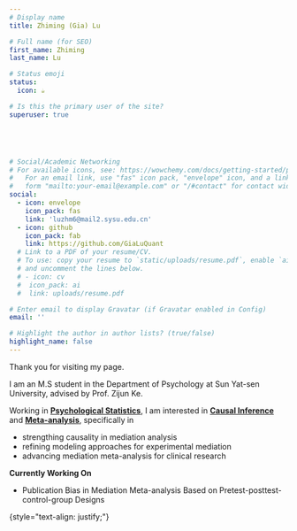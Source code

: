 ```yaml
---
# Display name
title: Zhiming (Gia) Lu

# Full name (for SEO)
first_name: Zhiming
last_name: Lu

# Status emoji
status:
  icon: ☕️

# Is this the primary user of the site?
superuser: true





# Social/Academic Networking
# For available icons, see: https://wowchemy.com/docs/getting-started/page-builder/#icons
#   For an email link, use "fas" icon pack, "envelope" icon, and a link in the
#   form "mailto:your-email@example.com" or "/#contact" for contact widget.
social:
  - icon: envelope
    icon_pack: fas
    link: 'luzhm6@mail2.sysu.edu.cn'
  - icon: github
    icon_pack: fab
    link: https://github.com/GiaLuQuant
  # Link to a PDF of your resume/CV.
  # To use: copy your resume to `static/uploads/resume.pdf`, enable `ai` icons in `params.yaml`,
  # and uncomment the lines below.
  # - icon: cv
  #  icon_pack: ai
  #  link: uploads/resume.pdf

# Enter email to display Gravatar (if Gravatar enabled in Config)
email: ''

# Highlight the author in author lists? (true/false)
highlight_name: false
---
```

Thank you for visiting my page. 

I am an M.S student in the Department of Psychology at Sun Yat-sen University, advised by Prof. Zijun Ke. 


Working in [**Psychological Statistics**](https://en.wikipedia.org/wiki/Psychological_statistics), I am interested in [**Causal Inference**](https://en.wikipedia.org/wiki/Causal_inference) and [**Meta-analysis**](https://en.wikipedia.org/wiki/Meta-analysis), specifically in 

- strengthing causality in mediation analysis
- refining modeling approaches for experimental mediation
- advancing mediation meta-analysis for clinical research


**Currently Working On**

- Publication Bias in Mediation Meta-analysis Based on Pretest-posttest-control-group Designs


{style="text-align: justify;"}
